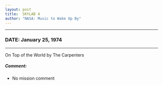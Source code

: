 ```yaml
---
layout: post
title:  SKYLAB 4
author: "NASA: Music to Wake Up By"
---
```


----
### DATE: January 25, 1974
----
On Top of the World by The Carpenters

##### Comment:
* No mission comment
